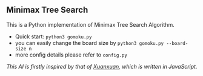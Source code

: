 ## Minimax Tree Search

This is a Python implementation of Minimax Tree Search Algorithm.

- Quick start: `python3 gomoku.py`
- you can easily change the board size by `python3 gomoku.py --board-size n`
- more config details please refer to `config.py`

*This AI is firstly inspired by that of [Xuanxuan](https://github.com/lihongxun945/gobang), which is written in JavaScript.*